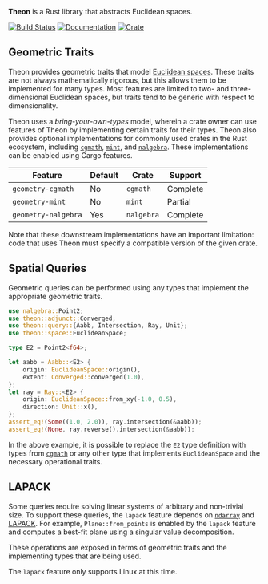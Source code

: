 **Theon** is a Rust library that abstracts Euclidean spaces.

[![Build Status](https://travis-ci.org/olson-sean-k/theon.svg?branch=master)](https://travis-ci.org/olson-sean-k/theon)
[![Documentation](https://docs.rs/theon/badge.svg)](https://docs.rs/theon)
[![Crate](https://img.shields.io/crates/v/theon.svg)](https://crates.io/crates/theon)

## Geometric Traits

Theon provides geometric traits that model [Euclidean
spaces](https://en.wikipedia.org/wiki/euclidean_space). These traits are not
always mathematically rigorous, but this allows them to be implemented for many
types. Most features are limited to two- and three-dimensional Euclidean spaces,
but traits tend to be generic with respect to dimensionality.

Theon uses a _bring-your-own-types_ model, wherein a crate owner can use
features of Theon by implementing certain traits for their types. Theon also
provides optional implementations for commonly used crates in the Rust
ecosystem, including [`cgmath`](https://crates.io/crates/cgmath),
[`mint`](https://crates.io/crates/mint), and
[`nalgebra`](https://crates.io/crates/nalgebra). These implementations can be
enabled using Cargo features.

| Feature             | Default | Crate      | Support  |
|---------------------|---------|------------|----------|
| `geometry-cgmath`   | No      | `cgmath`   | Complete |
| `geometry-mint`     | No      | `mint`     | Partial  |
| `geometry-nalgebra` | Yes     | `nalgebra` | Complete |

Note that these downstream implementations have an important limitation: code
that uses Theon must specify a compatible version of the given crate.

## Spatial Queries

Geometric queries can be performed using any types that implement the
appropriate geometric traits.

```rust
use nalgebra::Point2;
use theon::adjunct::Converged;
use theon::query::{Aabb, Intersection, Ray, Unit};
use theon::space::EuclideanSpace;

type E2 = Point2<f64>;

let aabb = Aabb::<E2> {
    origin: EuclideanSpace::origin(),
    extent: Converged::converged(1.0),
};
let ray = Ray::<E2> {
    origin: EuclideanSpace::from_xy(-1.0, 0.5),
    direction: Unit::x(),
};
assert_eq!(Some((1.0, 2.0)), ray.intersection(&aabb));
assert_eq!(None, ray.reverse().intersection(&aabb));
```

In the above example, it is possible to replace the `E2` type definition with
types from [`cgmath`](https://crates.io/crates/cgmath) or any other type that
implements `EuclideanSpace` and the necessary operational traits.

## LAPACK

Some queries require solving linear systems of arbitrary and non-trivial size.
To support these queries, the `lapack` feature depends on
[`ndarray`](https://crates.io/crates/ndarray) and
[LAPACK](https://en.wikipedia.org/wiki/lapack). For example,
`Plane::from_points` is enabled by the `lapack` feature and computes a best-fit
plane using a singular value decomposition.

These operations are exposed in terms of geometric traits and the implementing
types that are being used.

The `lapack` feature only supports Linux at this time.
